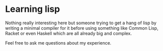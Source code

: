 # Learning lisp

Nothing really interesting here but someone trying to get a hang of lisp by writing
a minimal compiler for it before using something like Common Lisp, Racket or
even Haskell which are all already big and complex.

Feel free to ask me questions about my experience.

